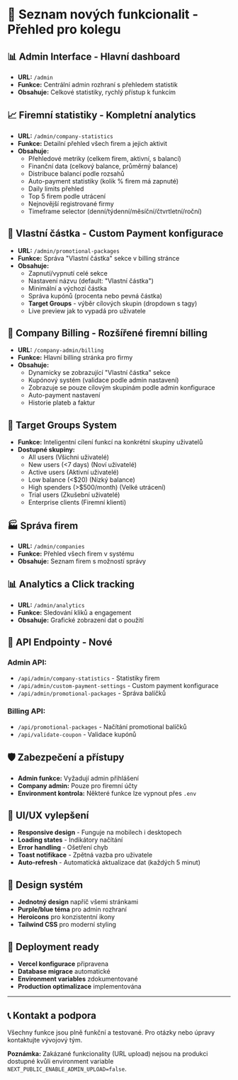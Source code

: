 # 🎯 Seznam nových funkcionalit - Přehled pro kolegu

## 📊 **Admin Interface - Hlavní dashboard**
- **URL:** `/admin`
- **Funkce:** Centrální admin rozhraní s přehledem statistik
- **Obsahuje:** Celkové statistiky, rychlý přístup k funkcím

## 📈 **Firemní statistiky - Kompletní analytics**
- **URL:** `/admin/company-statistics`
- **Funkce:** Detailní přehled všech firem a jejich aktivit
- **Obsahuje:**
  - Přehledové metriky (celkem firem, aktivní, s balancí)
  - Finanční data (celkový balance, průměrný balance)
  - Distribuce balancí podle rozsahů
  - Auto-payment statistiky (kolik % firem má zapnuté)
  - Daily limits přehled
  - Top 5 firem podle utrácení
  - Nejnovější registrované firmy
  - Timeframe selector (denní/týdenní/měsíční/čtvrtletní/roční)

## 🎁 **Vlastní částka - Custom Payment konfigurace**
- **URL:** `/admin/promotional-packages`
- **Funkce:** Správa "Vlastní částka" sekce v billing stránce
- **Obsahuje:**
  - Zapnutí/vypnutí celé sekce
  - Nastavení názvu (default: "Vlastní částka")
  - Minimální a výchozí částka
  - Správa kupónů (procenta nebo pevná částka)
  - **Target Groups** - výběr cílových skupin (dropdown s tagy)
  - Live preview jak to vypadá pro uživatele

## 🏢 **Company Billing - Rozšířené firemní billing**
- **URL:** `/company-admin/billing`
- **Funkce:** Hlavní billing stránka pro firmy
- **Obsahuje:**
  - Dynamicky se zobrazující "Vlastní částka" sekce
  - Kupónový systém (validace podle admin nastavení)
  - Zobrazuje se pouze cílovým skupinám podle admin konfigurace
  - Auto-payment nastavení
  - Historie plateb a faktur

## 👥 **Target Groups System**
- **Funkce:** Inteligentní cílení funkcí na konkrétní skupiny uživatelů
- **Dostupné skupiny:**
  - All users (Všichni uživatelé)
  - New users (<7 days) (Noví uživatelé)
  - Active users (Aktivní uživatelé)
  - Low balance (<$20) (Nízký balance)
  - High spenders (>$500/month) (Velké utrácení)
  - Trial users (Zkušební uživatelé)
  - Enterprise clients (Firemní klienti)

## 🏭 **Správa firem**
- **URL:** `/admin/companies`
- **Funkce:** Přehled všech firem v systému
- **Obsahuje:** Seznam firem s možností správy

## 📊 **Analytics a Click tracking**
- **URL:** `/admin/analytics`
- **Funkce:** Sledování kliků a engagement
- **Obsahuje:** Grafické zobrazení dat o použití

## 🔧 **API Endpointy - Nové**

### Admin API:
- `/api/admin/company-statistics` - Statistiky firem
- `/api/admin/custom-payment-settings` - Custom payment konfigurace
- `/api/admin/promotional-packages` - Správa balíčků

### Billing API:
- `/api/promotional-packages` - Načítání promotional balíčků
- `/api/validate-coupon` - Validace kupónů

## 🛡️ **Zabezpečení a přístupy**
- **Admin funkce:** Vyžadují admin přihlášení
- **Company admin:** Pouze pro firemní účty
- **Environment kontrola:** Některé funkce lze vypnout přes `.env`

## 📱 **UI/UX vylepšení**
- **Responsive design** - Funguje na mobilech i desktopech
- **Loading states** - Indikátory načítání
- **Error handling** - Ošetření chyb
- **Toast notifikace** - Zpětná vazba pro uživatele
- **Auto-refresh** - Automatická aktualizace dat (každých 5 minut)

## 🎨 **Design systém**
- **Jednotný design** napříč všemi stránkami
- **Purple/blue téma** pro admin rozhraní
- **Heroicons** pro konzistentní ikony
- **Tailwind CSS** pro moderní styling

## 🔄 **Deployment ready**
- **Vercel konfigurace** připravena
- **Database migrace** automatické
- **Environment variables** zdokumentované
- **Production optimalizace** implementována

---

## 📞 **Kontakt a podpora**
Všechny funkce jsou plně funkční a testované. Pro otázky nebo úpravy kontaktujte vývojový tým.

**Poznámka:** Zakázané funkcionality (URL upload) nejsou na produkci dostupné kvůli environment variable `NEXT_PUBLIC_ENABLE_ADMIN_UPLOAD=false`. 